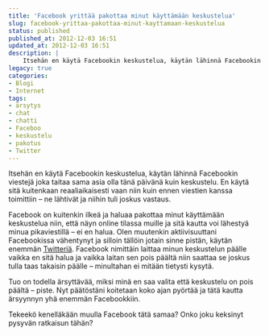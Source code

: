 ```yaml
---
title: 'Facebook yrittää pakottaa minut käyttämään keskustelua'
slug: facebook-yrittaa-pakottaa-minut-kayttamaan-keskustelua
status: published
published_at: 2012-12-03 16:51
updated_at: 2012-12-03 16:51
description: |
    Itsehän en käytä Facebookin keskustelua, käytän lähinnä Facebookin viestejä joka taitaa sama asia olla tänä päivänä kuin keskustelu. En käytä sitä kuitenkaan reaaliaikaisesti vaan niin kuin ennen viestien kanssa toimittiin – ne lähtivät ja niihin tuli joskus vastaus. Facebook on kuitenkin ilkeä ja haluaa pakottaa minut käyttämään keskustelua niin, että näyn online tilassa muille ja… Jatka lukemista Facebook yrittää pakottaa minut käyttämään keskustelua
legacy: true
categories:
- Blogi
- Internet
tags:
- ärsytys
- chat
- chatti
- Faceboo
- keskustelu
- pakotus
- Twitter
---
```


<p>Itsehän en käytä Facebookin keskustelua, käytän lähinnä Facebookin viestejä joka taitaa sama asia olla tänä päivänä kuin keskustelu. En käytä sitä kuitenkaan reaaliaikaisesti vaan niin kuin ennen viestien kanssa toimittiin &#8211; ne lähtivät ja niihin tuli joskus vastaus.</p>
<p>Facebook on kuitenkin ilkeä ja haluaa pakottaa minut käyttämään keskustelua niin, että näyn online tilassa muille ja sitä kautta voi lähestyä minua pikaviestillä &#8211; ei en halua. Olen muutenkin aktiivisuuttani Facebookissa vähentynyt ja silloin tällöin jotain sinne pistän, käytän enemmän <a href="http://twitter.com/MarkoK" target="_blank">Twitteriä</a>. Facebook nimittäin laittaa minun keskustelun päälle vaikka en sitä halua ja vaikka laitan sen pois päältä niin saattaa se joskus tulla taas takaisin päälle &#8211; minultahan ei mitään tietysti kysytä.</p>
<p>Tuo on todella ärsyttävää, miksi minä en saa valita että keskustelu on pois päältä &#8211; piste. Nyt päätöstäni koitetaan koko ajan pyörtää ja tätä kautta ärsyynnyn yhä enemmän Facebookkiin.</p>
<p>Tekeekö kenelläkään muulla Facebook tätä samaa? Onko joku keksinyt pysyvän ratkaisun tähän?</p>